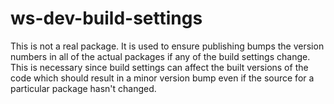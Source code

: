 # ws-dev-build-settings

This is not a real package.  It is used to ensure publishing bumps the version
numbers in all of the actual packages if any of the build settings change.
This is necessary since build settings can affect the built versions of
the code which should result in a minor version bump even if the source
for a particular package hasn't changed.
